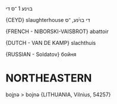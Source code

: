 בוינע 1
־ס
די

{CEYD}
slaughterhouse די בוי֜נע, ־ס

{FRENCH - NIBORSKI-VAISBROT}
abattoir

{DUTCH - VAN DE KAMP}
slachthuis

{RUSSIAN - Soldatov}
бойня

NORTHEASTERN
==============

bojɲə > bojnə {LITHUANIA, Vilnius, 54257}